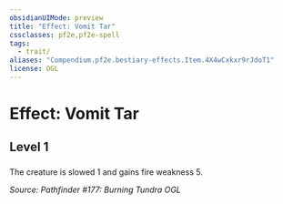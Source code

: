 ```yaml
---
obsidianUIMode: preview
title: "Effect: Vomit Tar"
cssclasses: pf2e,pf2e-spell
tags:
  - trait/
aliases: "Compendium.pf2e.bestiary-effects.Item.4X4wCxkxr9rJdoT1"
license: OGL
---
```

# Effect: Vomit Tar
## Level 1
### 






The creature is slowed 1 and gains fire weakness 5.

*Source: Pathfinder #177: Burning Tundra*
*OGL*